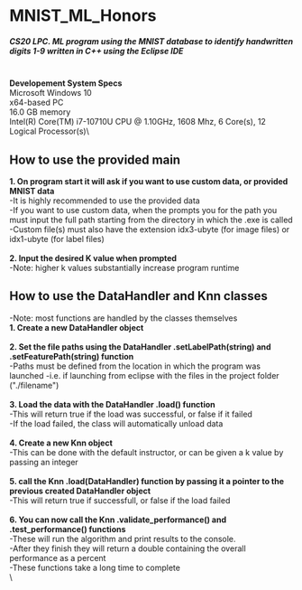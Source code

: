 # MNIST_ML_Honors
##### CS20 LPC. ML program using the MNIST database to identify handwritten digits 1-9 written in C++ using the Eclipse IDE
\
**Developement System Specs**\
Microsoft Windows 10\
x64-based PC\
16.0 GB memory\
Intel(R) Core(TM) i7-10710U CPU @ 1.10GHz, 1608 Mhz, 6 Core(s), 12 Logical Processor(s)\

## How to use the provided main
**1. On program start it will ask if you want to use custom data, or provided MNIST data**\
-It is highly recommended to use the provided data\
-If you want to use custom data, when the prompts you for the path you must input the full path starting from the directory in which the .exe is called\
-Custom file(s) must also have the extension idx3-ubyte (for image files) or idx1-ubyte (for label files)\
\
**2. Input the desired K value when prompted**\
-Note: higher k values substantially increase program runtime
## How to use the DataHandler and Knn classes
-Note: most functions are handled by the classes themselves\
**1. Create a new DataHandler object**\
\
**2. Set the file paths using the DataHandler .setLabelPath(string) and .setFeaturePath(string) function**\
-Paths must be defined from the location in which the program was launched
-i.e. if launching from eclipse with the files in the project folder ("./filename")\
\
**3. Load the data with the DataHandler .load() function**\
-This will return true if the load was successful, or false if it failed\
-If the load failed, the class will automatically unload data\
\
**4. Create a new Knn object**\
-This can be done with the default instructor, or can be given a k value by passing an integer\
\
**5. call the Knn .load(DataHandler) function by passing it a pointer to the previous created DataHandler object**\
-This will return true if successfull, or false if the load failed\
\
**6. You can now call the Knn .validate_performance() and .test_performance() functions**\
-These will run the algorithm and print results to the console.\
-After they finish they will return a double containing the overall performance as a percent\
-These functions take a long time to complete\
\
